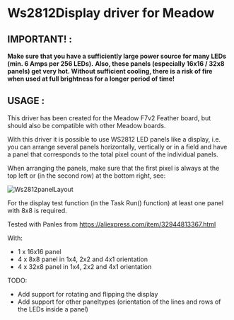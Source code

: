 # Ws2812Display driver for Meadow

## IMPORTANT! :
**Make sure that you have a sufficiently large power source for many LEDs (min. 6 Amps per 256 LEDs).**
**Also, these panels (especially 16x16 / 32x8 panels) get very hot. Without sufficient cooling, there is a risk of fire when used at full brightness for a longer period of time!**

## USAGE :
This driver has been created for the Meadow F7v2 Feather board, but should also be compatible with other Meadow boards.

With this driver it is possible to use WS2812 LED panels like a display, i.e. you can arrange several panels horizontally, vertically or in a field and have a panel that corresponds to the total pixel count of the individual panels.

When arranging the panels, make sure that the first pixel is always at the top left or (in the second row) at the bottom right, see:

![Ws2812panelLayout](https://github.com/UeberDaniel/Ws2812Display/assets/10797624/9f29494c-bb41-466c-b7ae-f0bfbcaa9b17)

For the display test function (in the Task Run() function) at least one panel with 8x8 is required.

Tested with Panles from https://aliexpress.com/item/32944813367.html

With:
* 1 x 16x16 panel
* 4 x 8x8 panel in 1x4, 2x2 and 4x1 orientation
* 4 x 32x8 panel in 1x4, 2x2 and 4x1 orientation




TODO:
* Add support for rotating and flipping the display
* Add support for other paneltypes (orientation of the lines and rows of the LEDs inside a panel)
